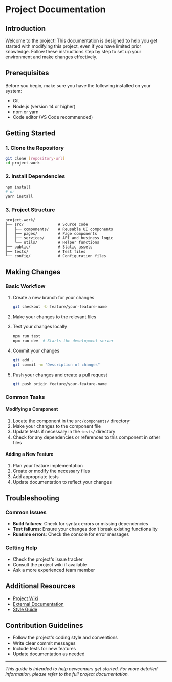 # Project Documentation

## Introduction

Welcome to the project! This documentation is designed to help you get started with modifying this project, even if you have limited prior knowledge. Follow these instructions step by step to set up your environment and make changes effectively.

## Prerequisites

Before you begin, make sure you have the following installed on your system:

- Git
- Node.js (version 14 or higher)
- npm or yarn
- Code editor (VS Code recommended)

## Getting Started

### 1. Clone the Repository

```bash
git clone [repository-url]
cd project-work
```

### 2. Install Dependencies

```bash
npm install
# or
yarn install
```

### 3. Project Structure

```
project-work/
├── src/               # Source code
│   ├── components/    # Reusable UI components
│   ├── pages/         # Page components
│   ├── services/      # API and business logic
│   └── utils/         # Helper functions
├── public/            # Static assets
├── tests/             # Test files
└── config/            # Configuration files
```

## Making Changes

### Basic Workflow

1. Create a new branch for your changes

   ```bash
   git checkout -b feature/your-feature-name
   ```

2. Make your changes to the relevant files

3. Test your changes locally

   ```bash
   npm run test
   npm run dev  # Starts the development server
   ```

4. Commit your changes

   ```bash
   git add .
   git commit -m "Description of changes"
   ```

5. Push your changes and create a pull request
   ```bash
   git push origin feature/your-feature-name
   ```

### Common Tasks

#### Modifying a Component

1. Locate the component in the `src/components/` directory
2. Make your changes to the component file
3. Update tests if necessary in the `tests/` directory
4. Check for any dependencies or references to this component in other files

#### Adding a New Feature

1. Plan your feature implementation
2. Create or modify the necessary files
3. Add appropriate tests
4. Update documentation to reflect your changes

## Troubleshooting

### Common Issues

- **Build failures**: Check for syntax errors or missing dependencies
- **Test failures**: Ensure your changes don't break existing functionality
- **Runtime errors**: Check the console for error messages

### Getting Help

- Check the project's issue tracker
- Consult the project wiki if available
- Ask a more experienced team member

## Additional Resources

- [Project Wiki](link-to-wiki)
- [External Documentation](link-to-docs)
- [Style Guide](link-to-style-guide)

## Contribution Guidelines

- Follow the project's coding style and conventions
- Write clear commit messages
- Include tests for new features
- Update documentation as needed

---

_This guide is intended to help newcomers get started. For more detailed information, please refer to the full project documentation._
